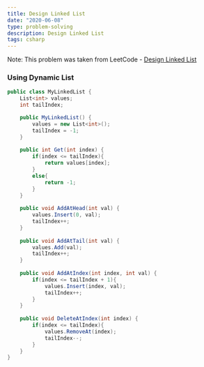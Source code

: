 ```yaml
---
title: Design Linked List
date: "2020-06-08"
type: problem-solving
description: Design Linked List
tags: csharp
---
```


Note: This problem was taken from LeetCode - [Design Linked List](https://leetcode.com/problems/design-linked-list/)

### Using Dynamic List

```csharp
public class MyLinkedList {
    List<int> values;
    int tailIndex;

    public MyLinkedList() {
        values = new List<int>();
        tailIndex = -1;
    }
    
    public int Get(int index) {
        if(index <= tailIndex){
            return values[index];
        }
        else{
            return -1;
        }
    }
    
    public void AddAtHead(int val) {
        values.Insert(0, val);
        tailIndex++;
    }
    
    public void AddAtTail(int val) {
        values.Add(val);
        tailIndex++;
    }
    
    public void AddAtIndex(int index, int val) {
        if(index <= tailIndex + 1){
            values.Insert(index, val);
            tailIndex++;
        }
    }
    
    public void DeleteAtIndex(int index) {
        if(index <= tailIndex){
            values.RemoveAt(index);
            tailIndex--;
        }
    }
}
```
